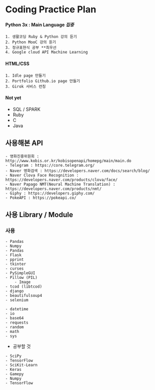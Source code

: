# Coding Practice Plan

#### Python 3x : Main Language *집중*
```
1. 생활코딩 Ruby & Python 강의 듣기
2. Python MooC 강의 듣기 
3. 정규표현식 공부 **최우선 
4. Google cloud API Machine Learning  
```
#### HTML/CSS 
```
1. Idle page 만들기
2. Portfolio Github.io page 만들기
3. Girok 서비스 런칭 
```

#### Not yet
- SQL / SPARK
- Ruby
- C
- Java

## 사용해본 API
```
- 영화진흥위원회 : http://www.kobis.or.kr/kobisopenapi/homepg/main/main.do
- Telegram : https://core.telegram.org/
- Naver 영화검색 : https://developers.naver.com/docs/search/blog/
- Naver Clova Face Recognition : https://developers.naver.com/products/clova/face/
- Naver Papago NMT(Neural Machine Translation) : https://developers.naver.com/products/nmt/
- Giphy : https://developers.giphy.com/
- PokeAPI : https://pokeapi.co/
```

## 사용 Library / Module

### 사용
```
- Pandas
- Numpy
- Pandas
- Flask
- pprint
- tkinter
- curses
- PySimpleGUI
- Pillow (PIL)
	- Image
- tcod (libtcod)
- django
- beautifulsoup4
- selenium
```
```
- datetime
- io
- base64
- requests
- random
- math
- sys
```

- 공부할 것 
```
- SciPy
- TensorFlow
- SciKit-Learn
- Keras
- Gamepy
- Numpy
- TensorFlow
```
